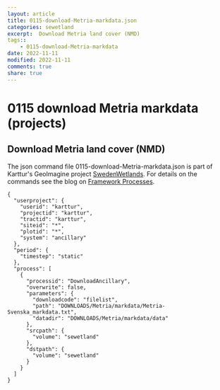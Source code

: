 ```yaml
---
layout: article
title: 0115-download-Metria-markdata.json
categories: sewetland
excerpt:  Download Metria land cover (NMD) 
tags:: 
    - 0115-download-Metria-markdata
date: 2022-11-11
modified: 2022-11-11
comments: true
share: true
---
```


# 0115 download Metria markdata (projects)

##  Download Metria land cover (NMD) 

The json command file <span class='file'>0115-download-Metria-markdata.json</span> is part of Karttur's GeoImagine project [<span class='project'>SwedenWetlands</span>](https://karttur.github.io/geoimagine03-proj-wetland-se/index.html). For details on the commands see the blog on [Framework Processes](https://karttur.github.io/geoimagine03-docs-procpack/).

```
{
  "userproject": {
    "userid": "karttur",
    "projectid": "karttur",
    "tractid": "karttur",
    "siteid": "*",
    "plotid": "*",
    "system": "ancillary"
  },
  "period": {
    "timestep": "static"
  },
  "process": [
    {
      "processid": "DownloadAncillary",
      "overwrite": false,
      "parameters": {
        "downloadcode": "filelist",
        "path": "DOWNLOADS/Metria/markdata/Metria-Svenska_markdata.txt",
        "datadir": "DOWNLOADS/Metria/markdata/data"
      },
      "srcpath": {
        "volume": "sewetland"
      },
      "dstpath": {
        "volume": "sewetland"
      }
    }
  ]
}
```
